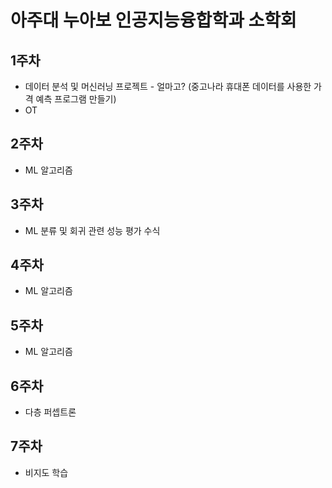 # 아주대 누아보 인공지능융합학과 소학회
## 1주차
- 데이터 분석 및 머신러닝 프로젝트 - 얼마고? (중고나라 휴대폰 데이터를 사용한 가격 예측 프로그램 만들기)
- OT 
## 2주차 
- ML 알고리즘

## 3주차 
- ML 분류 및 회귀 관련 성능 평가 수식

## 4주차 
- ML 알고리즘 

## 5주차 
- ML 알고리즘

## 6주차
- 다층 퍼셉트론 
## 7주차
- 비지도 학습 

